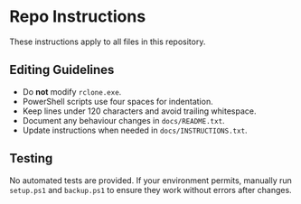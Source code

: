 # Repo Instructions

These instructions apply to all files in this repository.

## Editing Guidelines

- Do **not** modify `rclone.exe`.
- PowerShell scripts use four spaces for indentation.
- Keep lines under 120 characters and avoid trailing whitespace.
- Document any behaviour changes in `docs/README.txt`.
- Update instructions when needed in `docs/INSTRUCTIONS.txt`.

## Testing

No automated tests are provided. If your environment permits, manually run `setup.ps1` and `backup.ps1` to ensure they work without errors after changes.
